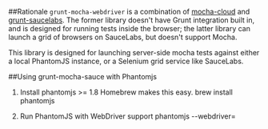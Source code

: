##Rationale
`grunt-mocha-webdriver` is a combination of [mocha-cloud](https://github.com/visionmedia/mocha-cloud) and [grunt-saucelabs](https://github.com/axemclion/grunt-saucelabs).
The former library doesn't have Grunt integration built in, and is designed for running tests inside the browser; the latter library can launch a grid of browsers on SauceLabs,
but doesn't support Mocha.

This library is designed for launching server-side mocha tests against either a local PhantomJS instance,
or a Selenium grid service like SauceLabs.

##Using grunt-mocha-sauce with Phantomjs

1. Install phantomjs >= 1.8
Homebrew makes this easy. brew install phantomjs

2. Run PhantomJS with WebDriver support
phantomjs --webdriver=<port>
